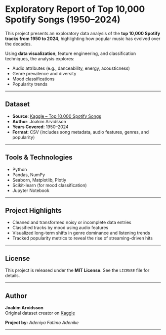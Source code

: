 # Exploratory Report of Top 10,000 Spotify Songs (1950–2024)

This project presents an exploratory data analysis of the **top 10,000 Spotify tracks from 1950 to 2024**, highlighting how popular music has evolved over the decades.

Using **data visualization**, feature engineering, and classification techniques, the analysis explores:

- Audio attributes (e.g., danceability, energy, acousticness)  
- Genre prevalence and diversity  
- Mood classifications  
- Popularity trends

---

## Dataset

- **Source**: [Kaggle – Top 10,000 Spotify Songs](https://www.kaggle.com/datasets/joebeachcapital/top-10000-spotify-songs-1960-now?resource=download)  
- **Author**: Joakim Arvidsson  
- **Years Covered**: 1950–2024  
- **Format**: CSV (includes song metadata, audio features, genres, and popularity)

---

## Tools & Technologies

- Python  
- Pandas, NumPy  
- Seaborn, Matplotlib, Plotly  
- Scikit-learn (for mood classification)  
- Jupyter Notebook

---

## Project Highlights

- Cleaned and transformed noisy or incomplete data entries  
- Classified tracks by mood using audio features  
- Visualized long-term shifts in genre dominance and listening trends  
- Tracked popularity metrics to reveal the rise of streaming-driven hits

---
## License

This project is released under the **MIT License**. See the `LICENSE` file for details.

---

## Author

**Joakim Arvidsson**  
Original dataset creator on [Kaggle](https://www.kaggle.com/joebeachcapital)

**Project by:** *Adeniya Fatimo Adenike*

---

